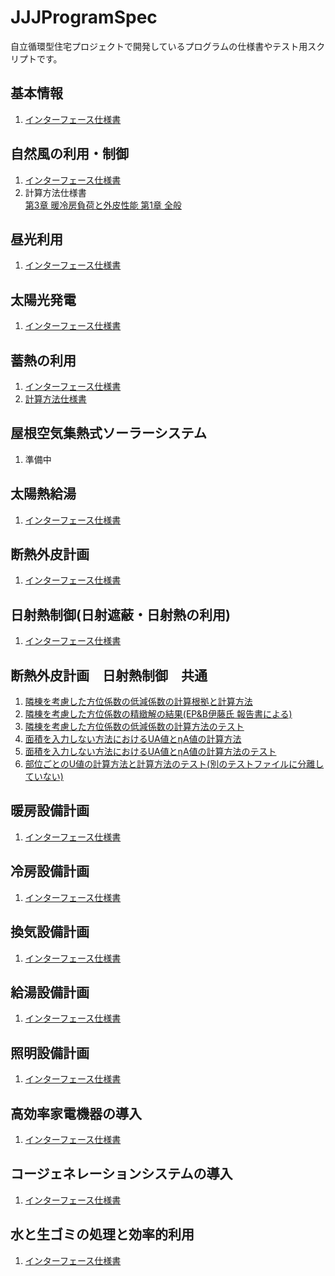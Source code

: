 # JJJProgramSpec
自立循環型住宅プロジェクトで開発しているプログラムの仕様書やテスト用スクリプトです。

## 基本情報
1. [インターフェース仕様書](spec_general.adoc)

## 自然風の利用・制御
1. [インターフェース仕様書](spec_natural_ventilation.adoc)
1. 計算方法仕様書  
[第3章 暖冷房負荷と外皮性能 第1章 全般](CalculationSpec/03HeatingAndCoolingLoadandEnvelopePerformance_01General.adoc)

## 昼光利用
1. [インターフェース仕様書](spec_daiylight.adoc)

## 太陽光発電
1. [インターフェース仕様書](spec_PV.adoc)

## 蓄熱の利用
1. [インターフェース仕様書](spec_thermal_storage.adoc)
1. [計算方法仕様書](calc_thermal_storage.md)


## 屋根空気集熱式ソーラーシステム
1. 準備中

## 太陽熱給湯
1. [インターフェース仕様書](spec_solar_heat_supply.adoc)

## 断熱外皮計画
1. [インターフェース仕様書](spec_thermal_insulation.adoc)


## 日射熱制御(日射遮蔽・日射熱の利用)
1. [インターフェース仕様書](spec_solar_shade_and_gain.adoc)

## 断熱外皮計画　日射熱制御　共通
1. [隣棟を考慮した方位係数の低減係数の計算根拠と計算方法](DistanceCoefficientDegradation.ipynb)
1. [隣棟を考慮した方位係数の精緻解の結果(EP&B伊藤氏 報告書による)](DistanceCoefficientDegradationData.csv)
1. [隣棟を考慮した方位係数の低減係数の計算方法のテスト](DistanceCoefficientDegradationTest.ipynb)
1. [面積を入力しない方法におけるUA値とηA値の計算方法](JJJDetuchedHouseEnvelopeSimpleEvaluationMethod.ipynb)
1. [面積を入力しない方法におけるUA値とηA値の計算方法のテスト](JJJDetuchedHouseEnvelopeSimpleEvaluationMethodTest.ipynb)
1. [部位ごとのU値の計算方法と計算方法のテスト(別のテストファイルに分離していない)](JJJUValueSimpleEvaluationMethod.ipynb)


## 暖房設備計画
1. [インターフェース仕様書](spec_heating_system.adoc)

## 冷房設備計画
1. [インターフェース仕様書](spec_cooling_system.adoc)

## 換気設備計画
1. [インターフェース仕様書](spec_mechanical_ventilation.adoc)

## 給湯設備計画
1. [インターフェース仕様書](spec_DHW.adoc)

## 照明設備計画
1. [インターフェース仕様書](spec_lighting.adoc)

## 高効率家電機器の導入
1. [インターフェース仕様書](spec_appliances.adoc)

## コージェネレーションシステムの導入
1. [インターフェース仕様書](spec_cogeneration.adoc)

## 水と生ゴミの処理と効率的利用
1. [インターフェース仕様書](spec_water_and_kitchen_waste.adoc)
